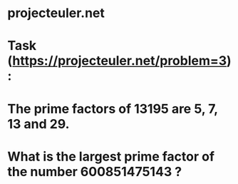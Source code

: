 # projecteuler.net 
#
# Task (https://projecteuler.net/problem=3):
#
# The prime factors of 13195 are 5, 7, 13 and 29.
# 
# What is the largest prime factor of the number 600851475143 ?
#

